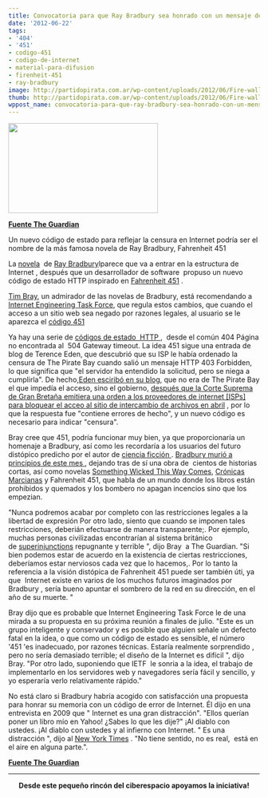```yaml
---
title: Convocatoria para que Ray Bradbury sea honrado con un mensaje de error de Internet
date: '2012-06-22'
tags:
- '404'
- '451'
- codigo-451
- codigo-de-internet
- material-para-difusion
- firenheit-451
- ray-bradbury
image: http://partidopirata.com.ar/wp-content/uploads/2012/06/Fire-wall-author-Ray-Br-008.jpg
thumb: http://partidopirata.com.ar/wp-content/uploads/2012/06/Fire-wall-author-Ray-Br-008-150x150.jpg
wppost_name: convocatoria-para-que-ray-bradbury-sea-honrado-con-un-mensaje-de-error-de-internet
---
```


<a href="http://partidopirata.com.ar/wp-content/uploads/2012/06/Fire-wall-author-Ray-Br-008.jpg"><img class="size-medium wp-image-4905" title="Fire wall  author Ray Bradbury's Fahrenheit 451 features book-burning censors." src="http://partidopirata.com.ar/wp-content/uploads/2012/06/Fire-wall-author-Ray-Br-008-300x180.jpg" alt="" width="300" height="180" /></a>


<strong><a href="http://www.guardian.co.uk/books/2012/jun/22/ray-bradbury-internet-error-message-451?CMP=twt_gu" target="_blank">Fuente The Guardian</a></strong>

Un nuevo código de estado para reflejar la censura en Internet podría ser el nombre de la más famosa novela de Ray Bradbury, Fahrenheit 451

La <a title="More from guardian.co.uk on Fiction" href="http://www.guardian.co.uk/books/fiction">novela</a>  de <a title="More from guardian.co.uk on Ray Bradbury" href="http://www.guardian.co.uk/books/ray-bradbury">Ray Bradbury</a>lparece que va a entrar en la estructura de Internet , después que un desarrollador de software  propuso un nuevo código de estado HTTP inspirado en <a title="" href="http://www.guardian.co.uk/books/data/book/science-fiction/9780006546061/fahrenheit">Fahrenheit 451</a> .

<a title="" href="http://www.tbray.org/ongoing/misc/Tim">Tim Bray</a>, un admirador de las novelas de Bradbury, está recomendando a <a title="" href="http://www.ietf.org/">Internet Engineering Task Force</a>, que regula estos cambios, que cuando el acceso a un sitio web sea negado por razones legales, al usuario se le aparezca el <a title="" href="http://tools.ietf.org/html/draft-tbray-http-legally-restricted-status-00">código 451</a>

Ya hay una serie de <a title="" href="http://www.w3.org/Protocols/rfc2616/rfc2616-sec10.html">códigos de estado  HTTP </a> ,  desde el común 404 Página no encontrada al  504 Gateway timeout. La idea 451 sigue una entrada de blog de Terence Eden, que descubrió que su ISP le había ordenado la censura de The Pirate Bay cuando salió un mensaje HTTP 403 Forbidden, lo que significa que "el servidor ha entendido la solicitud, pero se niega a cumplirla". De hecho,<a title="" href="http://shkspr.mobi/blog/index.php/2012/06/there-is-no-http-code-for-censorship-but-perhaps-there-should-be/">Eden esciribó en su blog</a>, que no era de The Pirate Bay el que impedía el acceso, sino el gobierno, <a title="" href="http://www.guardian.co.uk/technology/2012/apr/30/british-isps-block-pirate-bay">después que la Corte Suprema de Gran Bretaña emitiera una orden a los proveedores de internet [ISPs] para bloquear el acceo al sitio de intercambio de archivos en abril</a> , por lo que la respuesta fue "contiene errores de hecho", y un nuevo código es necesario para indicar "censura".

Bray cree que 451, podría funcionar muy bien, ya que proporcionaría un homenaje a Bradbury, así como les recordaría a los usuarios del futuro distópico predicho por el autor de <a title="More from guardian.co.uk on Science fiction" href="http://www.guardian.co.uk/books/science-fiction">ciencia ficción </a>. <a title="" href="http://www.guardian.co.uk/books/2012/jun/06/ray-bradbury-sci-fi-author-dies">Bradbury murió a principios de este mes </a>, dejando tras de sí una obra de  cientos de historias cortas, así como novelas <a title="" href="http://www.guardian.co.uk/books/data/book/horror/9780575083066/something-wicked-this-way-comes">Something Wicked This Way Comes</a>, <a title="" href="http://www.guardian.co.uk/books/data/book/science-fiction/9780006479239/the-martian-chronicles">Crónicas Marcianas</a> y Fahrenheit 451, que habla de un mundo donde los libros están prohibidos y quemados y los bombero no apagan incencios sino que los  empezian.

"Nunca podremos acabar por completo con las restricciones legales a la libertad de expresión Por otro lado, siento que cuando se imponen tales restricciones, deberián efectuarse de manera transparente;. Por ejemplo, muchas personas civilizadas encontrarían al sistema británico de <a title="" href="http://www.guardian.co.uk/law/superinjunctions">superinjunctions</a> repugnante y terrible ", dijo Bray  a The Guardian. "Si bien podemos estar de acuerdo en la existencia de ciertas restricciones,  deberíamos estar nerviosos cada vez que lo hacemos,. Por lo tanto la referencia a la visión distópica de Fahrenheit 451 puede ser también úti, ya que  Internet existe en varios de los muchos futuros imaginados por Bradbury , sería bueno apuntar el sombrero de la red en su dirección, en el año de su muerte. "

Bray dijo que es probable que Internet Engineering Task Force le de una mirada a su propuesta en su próxima reunión a finales de julio. "Este es un grupo inteligente y conservador y es posible que alguien señale un defecto fatal en la idea, o que como un código de estado es sensible, el número '451 'es inadecuado, por razones técnicas. Estaría realmente sorprendido , pero no sería demasiado terrible; el diseño de la Internet es difícil ", dijo Bray. "Por otro lado, suponiendo que IETF  le sonria a la idea, el trabajo de implementarlo en los servidores web y navegadores sería fácil y sencillo, y yo esperaría verlo relativamente rápido."

No está claro si Bradbury habría acogido con satisfacción una propuesta para honrar su memoria con un código de error de Internet. Él dijo en una entrevista en 2009 que " Internet es una gran distracción". "Ellos querían poner un libro mío en Yahoo! ¿Sabes lo que les dije?" ¡Al diablo con ustedes. ¡Al diablo con ustedes y al infierno con Internet. " Es una distracción ", dijo al <a title="" href="http://www.nytimes.com/2009/06/20/us/20ventura.html">New York Times</a> . "No tiene sentido, no es real,  está en el aire en alguna parte.".

<strong><a href="http://www.guardian.co.uk/books/2012/jun/22/ray-bradbury-internet-error-message-451?CMP=twt_gu" target="_blank">Fuente The Guardian</a></strong>

<hr />
<p style="text-align: center;"><strong>Desde este pequeño rincón del ciberespacio apoyamos la iniciativa!</strong></p>

